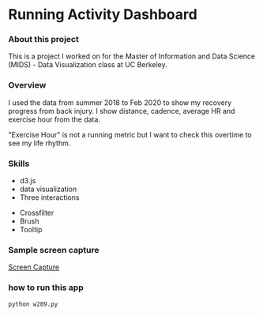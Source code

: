 # Running Activity Dashboard

###  About this project
This is a project I worked on for the Master of Information and Data Science (MIDS) - Data Visualization class at UC Berkeley.

### Overview
I used the data from summer 2018 to Feb 2020 to show my recovery progress from back injury.
I show distance, cadence, average HR and exercise hour from the data. 

"Exercise Hour" is not a running metric but I want to check this overtime to see my life rhythm.

### Skills
* d3.js
* data visualization
* Three interactions
 - Crossfilter
 - Brush
 - Tooltip
 
 ### Sample screen capture
 [Screen Capture](w209.png)
 
 ### how to run this app
 ```
 python w209.py
 ```
 
